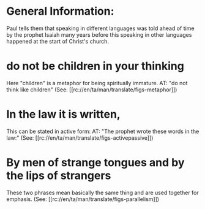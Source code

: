 # General Information:

Paul tells them that speaking in different languages was told ahead of time by the prophet Isaiah many years before this speaking in other languages happened at the start of Christ's church.

# do not be children in your thinking

Here "children" is a metaphor for being spiritually immature. AT: "do not think like children" (See: [[rc://en/ta/man/translate/figs-metaphor]])

# In the law it is written,

This can be stated in active form: AT: "The prophet wrote these words in the law:" (See: [[rc://en/ta/man/translate/figs-activepassive]])

# By men of strange tongues and by the lips of strangers

These two phrases mean basically the same thing and are used together for emphasis. (See: [[rc://en/ta/man/translate/figs-parallelism]])